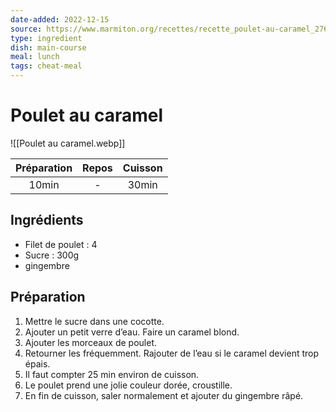 ```yaml
---
date-added: 2022-12-15
source: https://www.marmiton.org/recettes/recette_poulet-au-caramel_27690.aspx
type: ingredient
dish: main-course
meal: lunch
tags: cheat-meal
---
```


# Poulet au caramel

![[Poulet au caramel.webp]]

| Préparation | Repos | Cuisson |
|:-----------:|:-----:|:-------:|
|    10min    |   -   |  30min  |

## Ingrédients

- Filet de poulet : 4
- Sucre : 300g
- gingembre

## Préparation

1. Mettre le sucre dans une cocotte.
2. Ajouter un petit verre d’eau. Faire un caramel blond.
3. Ajouter les morceaux de poulet.
4. Retourner les fréquemment. Rajouter de l’eau si le caramel devient trop épais.
5. Il faut compter 25 min environ de cuisson.
6. Le poulet prend une jolie couleur dorée, croustille.
7. En fin de cuisson, saler normalement et ajouter du gingembre râpé.
